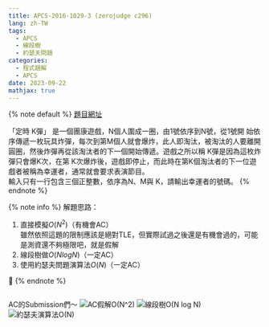 ```yaml
---
title: APCS-2016-1029-3 (zerojudge c296)
lang: zh-TW
tags:
  - APCS
  - 線段樹
  - 約瑟夫問題
categories:
  - 程式題解
  - APCS
date: 2023-09-22
mathjax: true
---
```


{% note default %}
[題目網址](https://zerojudge.tw/ShowProblem?problemid=c296)

「定時 K彈」 是一個團康遊戲，N個人圍成一圈，由1號依序到N號，從1號開 始依序傳遞一枚玩具炸彈，每次到第M個人就會爆炸，此人即淘汰，被淘汰的人要離開圓圈，然後炸彈再從該淘汰者的下一個開始傳遞。遊戲之所以稱 K彈是因為這枚炸彈只會爆K次，在第 K次爆炸後，遊戲即停止，而此時在第K個淘汰者的下一位遊戲者被稱為幸運者，通常就會要求表演節目。  
輸入只有一行包含三個正整數，依序為N、M與 K，請輸出幸運者的號碼。
{% endnote %}
<!--more-->

{% note info %}
解題思路：

1. 直接模擬$O(N^2)$（有機會AC）  
   雖然依照這題的限制應該是絕對TLE，但實際試過之後還是有機會過的，可能是測資還不夠極限吧，就是假解
2. 線段樹做$O(N log N)$（一定AC）  
3. 使用約瑟夫問題演算法$O(N)$（一定AC）  

🌟
{% endnote %}

```c++ 

```

AC的Submission們～
![AC假解O(N^2)](https://i.imgur.com/AYYXaEc.png)
![線段樹O(N log N)](https://i.imgur.com/gOl4OLM.png)
![約瑟夫演算法O(N)](https://i.imgur.com/NqPLLat.png)

